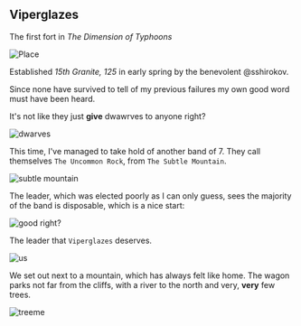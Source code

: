 Viperglazes
-----------

The first fort in *The Dimension of Typhoons*

![Place](http://f.cl.ly/items/1I3V3R3J251q1r351C2V/Image%202015-12-09%20at%208.35.03%20PM.png)

Established *15th Granite, 125* in early spring by the benevolent @sshirokov.

Since none have survived to tell of my previous failures my own good word must have been heard.

It's not like they just **give** dwawrves to anyone right?

![dwarves](http://f.cl.ly/items/0i1f3I0E3t3922280A1G/Image%202015-12-09%20at%208.40.51%20PM.png)

This time, I've managed to take hold of another band of 7. They call themselves `The Uncommon Rock`, from `The Subtle Mountain`.

![subtle mountain](http://f.cl.ly/items/213v3p1c1d072Q1M212R/Image%202015-12-09%20at%208.34.02%20PM.png)

The leader, which was elected poorly as I can only guess, sees the majority of the band is disposable, which is a nice start:

![good right?](http://pixxx.wtf.cat/1U0K132H2e08/Image%202015-12-09%20at%209.42.11%20PM.png)

The leader that `Viperglazes` deserves.

![us](http://f.cl.ly/items/0p2E0U0T41133c0m2H3b/Image%202015-12-09%20at%208.40.25%20PM.png)

We set out next to a mountain, which has always felt like home. The wagon parks not far from the cliffs, with a river to the north and very, **very** few trees.

![treeme](http://f.cl.ly/items/1i1r2d3o242G1v1i2Q16/Image%202015-12-09%20at%208.38.34%20PM.png)

